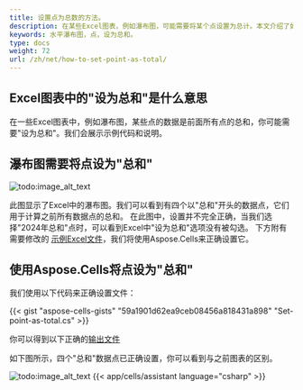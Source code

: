 ```yaml
---
title: 设置点为总数的方法。
description: 在某些Excel图表，例如瀑布图，可能需要将某个点设置为总计。本文介绍了如何使用Aspose.Cells实现。 
keywords: 水平瀑布图，点，设为总和。
type: docs
weight: 72
url: /zh/net/how-to-set-point-as-total/
---
```


## Excel图表中的"设为总和"是什么意思

在一些Excel图表中，例如瀑布图，某些点的数据是前面所有点的总和，你可能需要"设为总和"。我们会展示示例代码和说明。

## 瀑布图需要将点设为"总和" 

![todo:image_alt_text](set-as-total1.png)

此图显示了Excel中的瀑布图。我们可以看到有四个以"总和"开头的数据点，它们用于计算之前所有数据点的总和。
在此图中，设置并不完全正确，当我们选择"2024年总和"点时，可以看到Excel中"设为总和"选项没有被勾选。
下方附有需要修改的 [示例Excel文件](SampleSheet.xlsx)，我们将使用Aspose.Cells来正确设置它。

## 使用Aspose.Cells将点设为"总和" 

我们使用以下代码来正确设置文件：

{{< gist "aspose-cells-gists" "59a1901d62ea9ceb08456a818431a898" "Set-point-as-total.cs" >}}

你可以得到以下正确的[输出文件](output.xlsx)

如下图所示，四个"总和"数据点已正确设置，你可以看到与之前图表的区别。

![todo:image_alt_text](set-as-total2.png)
{{< app/cells/assistant language="csharp" >}}
